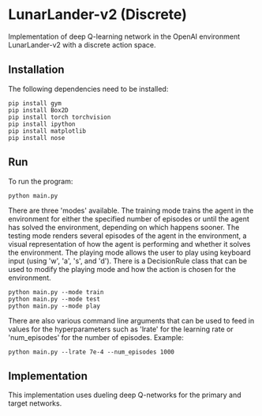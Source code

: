# LunarLander-v2 (Discrete)
Implementation of deep Q-learning network in the OpenAI environment LunarLander-v2 with a discrete action space. 

## Installation

The following dependencies need to be installed:

```
pip install gym
pip install Box2D
pip install torch torchvision
pip install ipython
pip install matplotlib
pip install nose
```

## Run 

To run the program:

```
python main.py
```

There are three 'modes' available. The training mode trains the agent in the environment for either the specified number of episodes or until the agent has solved the environment, depending on which happens sooner. 
The testing mode renders several episodes of the agent in the environment, a visual representation of how the agent is performing and whether it solves the environment.
The playing mode allows the user to play using keyboard input (using 'w', 'a', 's', and 'd'). There is a DecisionRule class that can be used to modify the playing mode and how the action is chosen for the environment.

```
python main.py --mode train
python main.py --mode test
python main.py --mode play
```

There are also various command line arguments that can be used to feed in values for the hyperparameters such as 'lrate' for the learning rate or 'num_episodes' for the number of episodes. Example:

```
python main.py --lrate 7e-4 --num_episodes 1000
```

## Implementation

This implementation uses dueling deep Q-networks for the primary and target networks.
